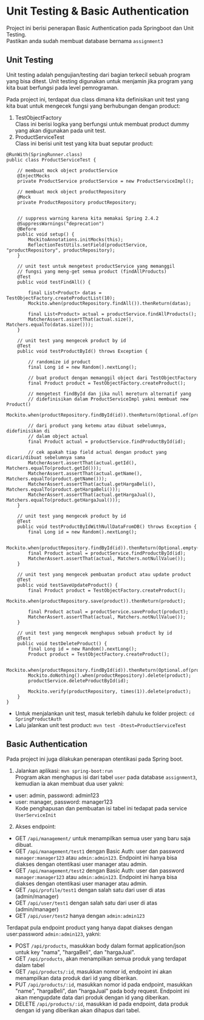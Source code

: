 # Unit Testing & Basic Authentication

Project ini berisi penerapan Basic Authentication pada Springboot dan Unit Testing. <br>
Pastikan anda sudah membuat database bernama `assignment3`

## Unit Testing

Unit testing adalah pengujian/testing dari bagian terkecil sebuah program yang bisa ditest. Unit testing digunakan untuk menjamin jika program yang kita buat berfungsi pada level pemrograman.

Pada project ini, terdapat dua class dimana kita definisikan unit test yang kita buat untuk mengecek fungsi yang berhubungan dengan product:

1. TestObjectFactory <br>
   Class ini berisi logika yang berfungsi untuk membuat product dummy yang akan digunakan pada unit test.
2. ProductServiceTest <br>
   Class ini berisi unit test yang kita buat seputar product:

```
@RunWith(SpringRunner.class)
public class ProductServiceTest {

	// membuat mock object productService
	@InjectMocks
	private ProductService productService = new ProductServiceImpl();

	// membuat mock object productRepository
	@Mock
	private ProductRepository productRepository;


	// suppress warning karena kita memakai Spring 2.4.2
	@SuppressWarnings("deprecation")
	@Before
	public void setup() {
		MockitoAnnotations.initMocks(this);
		ReflectionTestUtils.setField(productService, "productRepository", productRepository);
	}

	// unit test untuk mengetest productService yang memanggil
	// fungsi yang meng-get semua product (findAllProducts)
	@Test
	public void testFindAll() {

		final List<Product> datas = TestObjectFactory.createProductList(10);
		Mockito.when(productRepository.findAll()).thenReturn(datas);

		final List<Product> actual = productService.findAllProducts();
		MatcherAssert.assertThat(actual.size(), Matchers.equalTo(datas.size()));
	}

	// unit test yang mengecek product by id
	@Test
	public void testProductById() throws Exception {

		// randomize id product
		final Long id = new Random().nextLong();

		// buat product dengan memanggil object dari TestObjectFactory
		final Product product = TestObjectFactory.createProduct();

		// mengetest findById dan jika null mereturn alternatif yang
		// didefinisikan dalam ProductServiceImpl yakni membuat new Product()
		Mockito.when(productRepository.findById(id)).thenReturn(Optional.of(product));

		// dari product yang ketemu atau dibuat sebelumnya, didefinisikan di
		// dalam object actual
		final Product actual = productService.findProductById(id);

		// cek apakah tiap field actual dengan product yang dicari/dibuat sebelumnya sama
		MatcherAssert.assertThat(actual.getId(), Matchers.equalTo(product.getId()));
		MatcherAssert.assertThat(actual.getName(), Matchers.equalTo(product.getName()));
		MatcherAssert.assertThat(actual.getHargaBeli(), Matchers.equalTo(product.getHargaBeli()));
		MatcherAssert.assertThat(actual.getHargaJual(), Matchers.equalTo(product.getHargaJual()));
	}

	// unit test yang mengecek product by id
	@Test
	public void testProductByIdWithNullDataFromDB() throws Exception {
		final Long id = new Random().nextLong();

		Mockito.when(productRepository.findById(id)).thenReturn(Optional.empty());
		final Product actual = productService.findProductById(id);
		MatcherAssert.assertThat(actual, Matchers.notNullValue());
	}

	// unit test yang mengecek pembuatan product atau update product
	@Test
	public void testSaveUpdateProduct() {
		final Product product = TestObjectFactory.createProduct();
		Mockito.when(productRepository.save(product)).thenReturn(product);

		final Product actual = productService.saveProduct(product);
		MatcherAssert.assertThat(actual, Matchers.notNullValue());
	}

	// unit test yang mengecek menghapus sebuah product by id
	@Test
	public void testDeleteProduct() {
		final Long id = new Random().nextLong();
		Product product = TestObjectFactory.createProduct();

		Mockito.when(productRepository.findById(id)).thenReturn(Optional.of(product));
		Mockito.doNothing().when(productRepository).delete(product);
		productService.deleteProductById(id);

		Mockito.verify(productRepository, times(1)).delete(product);
	}
}
```

- Untuk menjalankan unit test, masuk terlebih dahulu ke folder project: `cd SpringProductAuth`
- Lalu jalankan unit test product: `mvn test -Dtest=ProductServiceTest`

## Basic Authentication

Pada project ini juga dilakukan penerapan otentikasi pada Spring boot.

1. Jalankan aplikasi: `mvn spring-boot:run` <br>
   Program akan menghapus isi dari tabel `user` pada database `assignment3`, kemudian ia akan membuat dua user yakni:

- user: admin, password: admin123
- user: manager, password: manager123 <br>
  Kode penghapusan dan pembuatan isi tabel ini tedapat pada service `UserServiceInit`

2. Akses endpoint:

- GET `/api/management/` untuk menampilkan semua user yang baru saja dibuat.
- GET `/api/management/test1` dengan Basic Auth: user dan password `manager:manager123` atau `admin:admin123`. Endpoint ini hanya bisa diakses dengan otentikasi user manager atau admin.
- GET `/api/management/test2` dengan Basic Auth: user dan password `manager:manager123` atau `admin:admin123`. Endpoint ini hanya bisa diakses dengan otentikasi user manager atau admin.
- GET `/api/profile/test1` dengan salah satu dari user di atas (admin/manager)
- GET `/api/user/test1` dengan salah satu dari user di atas (admin/manager)
- GET `/api/user/test2` hanya dengan `admin:admin123`

Terdapat pula endpoint product yang hanya dapat diakses dengan user:password `admin:admin123`, yakni:

- POST `/api/products`, masukkan body dalam format application/json untuk key "nama", "hargaBeli", dan "hargaJual".
- GET `/api/products`, akan menampilkan semua produk yang terdapat dalam tabel
- GET `/api/products/:id`, masukkan nomor id, endpoint ini akan menampilkan data produk dari id yang diberikan.
- PUT `/api/products/:id`, masukkan nomor id pada endpoint, masukkan "name", "hargaBeli", dan "hargaJual" pada body request. Endpoint ini akan mengupdate data dari produk dengan id yang diberikan.
- DELETE `/api/products/:id`, masukkan id pada endpoint, data produk dengan id yang diberikan akan dihapus dari tabel.

